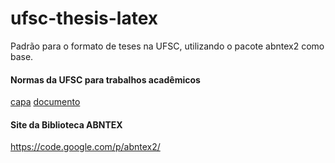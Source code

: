 ufsc-thesis-latex
=================

Padrão para o formato de teses na UFSC, utilizando o pacote abntex2 como base.

#### Normas da UFSC para trabalhos acadêmicos
[capa](http://www.bu.ufsc.br/design/Guia_Rapido_Diagramacao_Trabalhos_Academicos.pdf)
[documento](http://portalbu.ufsc.br/normalizacao-de-trabalhos-2/)

#### Site da Biblioteca ABNTEX
https://code.google.com/p/abntex2/


